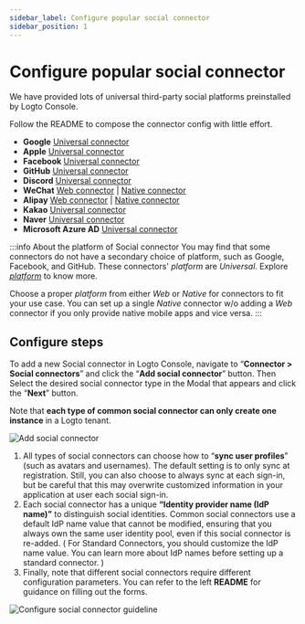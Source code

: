 ```yaml
---
sidebar_label: Configure popular social connector
sidebar_position: 1
---
```


# Configure popular social connector

We have provided lots of universal third-party social platforms preinstalled by Logto Console.

Follow the README to compose the connector config with little effort.

- **Google** [Universal connector](https://github.com/logto-io/logto/tree/master/packages/connectors/connector-google)
- **Apple** [Universal connector](https://github.com/logto-io/logto/tree/master/packages/connectors/connector-apple)
- **Facebook** [Universal connector](https://github.com/logto-io/logto/tree/master/packages/connectors/connector-facebook)
- **GitHub** [Universal connector](https://github.com/logto-io/logto/tree/master/packages/connectors/connector-github)
- **Discord** [Universal connector](https://github.com/logto-io/logto/tree/master/packages/connectors/connector-discord)
- **WeChat** [Web connector](https://github.com/logto-io/logto/tree/master/packages/connectors/connector-wechat-web) | [Native connector](https://github.com/logto-io/logto/tree/master/packages/connectors/connector-wechat-native)
- **Alipay** [Web connector](https://github.com/logto-io/logto/tree/master/packages/connectors/connector-alipay-web) | [Native connector](https://github.com/logto-io/logto/tree/master/packages/connectors/connector-alipay-native)
- **Kakao** [Universal connector](https://github.com/logto-io/logto/tree/master/packages/connectors/connector-kakao)
- **Naver** [Universal connector](https://github.com/logto-io/logto/tree/master/packages/connectors/connector-naver)
- **Microsoft Azure AD** [Universal connector](https://github.com/logto-io/logto/tree/master/packages/connectors/connector-azuread)

:::info About the platform of Social connector
You may find that some connectors do not have a secondary choice of platform, such as Google, Facebook, and GitHub. These connectors' _platform_ are _Universal_. Explore [_platform_](https://docs.logto.io/docs/references/connectors/README.mdx#platform) to know more.

Choose a proper _platform_ from either _Web_ or _Native_ for connectors to fit your use case. You can set up a single _Native_ connector w/o adding a _Web_ connector if you only provide native mobile apps and vice versa.
:::

## Configure steps

To add a new Social connector in Logto Console, navigate to “**Connector > Social connectors**” and click the “**Add social connector**” button. Then Select the desired social connector type in the Modal that appears and click the “**Next**” button.

Note that **each type of common social connector can only create one instance** in a Logto tenant.

![Add social connector](../assets/configure-add-social-connector.png)

1. All types of social connectors can choose how to “**sync user profiles**” (such as avatars and usernames). The default setting is to only sync at registration. Still, you can also choose to always sync at each sign-in, but be careful that this may overwrite customized information in your application at user each social sign-in.
2. Each social connector has a unique **“Identity provider name (IdP name)”** to distinguish social identities. Common social connectors use a default IdP name value that cannot be modified, ensuring that you always own the same user identity pool, even if this social connector is re-added. ( For Standard Connectors, you should customize the IdP name value. You can learn more about IdP names before setting up a standard connector. )
3. Finally, note that different social connectors require different configuration parameters. You can refer to the left **README** for guidance on filling out the forms.

![Configure social connector guideline](../assets/configure-social-connector-guideline.png)
